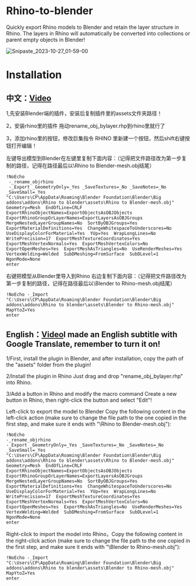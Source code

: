 # Rhino-to-blender

Quickly export Rhino models to Blender and retain the layer structure in Rhino. The layers in Rhino will automatically be converted into collections or parent empty objects in Blender!

![Snipaste_2023-10-27_01-59-00](https://github.com/chenpaner/Rhino-to-blender/assets/107256886/ff41772d-5633-4963-aa2d-79d18d7a957f)

# Installation

## 中文：[Video](https://www.bilibili.com/video/BV15G411C745/?vd_source=aabd4ea827264740eabbeec9857d3286)
1,先安装Blender端的插件，安装后复制插件里的assets文件夹路径！

2，安装rhino里的插件
      拖动rename_obj_bylayer.rhp到rhino里就行了

3，添加rhino里的按钮，修改巨集指令
    RHINO 里新建一个按钮，然后shift右键按钮打开编辑！
    
左键导出模型到Blender在左键里复制下面内容：（记得把文件路径改为第一步复制的路径，记得在路径最后以\Rhino to Blender-mesh.obj结尾）
```
!NoEcho
 -_rename_objrhino
 -_Export _GeometryOnly=_Yes _SaveTextures=_No _SaveNotes=_No _SaveSmall=_Yes
"C:\Users\CP\AppData\Roaming\Blender Foundation\Blender\Big addons\addons\Rhino to blender\assets\Rhino to Blender-mesh.obj"
Geometry=Mesh  EndOfLine=CRLF  ExportRhinoObjectNames=ExportObjectsAsOBJObjects  ExportRhinoGroupOrLayerNames=ExportLayersAsOBJGroups  MergeNestedLayerGroupNames=No  SortByOBJGroups=Yes  ExportMaterialDefinitions=Yes  ChangeWhitespaceToUnderscores=No  UseDisplayColorForMaterial=Yes  YUp=Yes  WrapLongLines=No  WritePrecision=17  ExportMeshTextureCoordinates=Yes  ExportMeshVertexNormals=Yes  ExportMeshVertexColors=No  ExportOpenMeshes=Yes  ExportMeshAsTriangles=No  UseRenderMeshes=Yes  VertexWelding=Welded  SubDMeshing=FromSurface  SubDLevel=1  NgonMode=None
enter
```

右键把模型从Blender里导入到Rhino
右边复制下面内容：（记得把文件路径改为第一步复制的路径，记得在路径最后以\Blender to Rhino-mesh.obj结尾）
```
!NoEcho -_Import
"C:\Users\CP\AppData\Roaming\Blender Foundation\Blender\Big addons\addons\Rhino to blender\assets\Blender to Rhino-mesh.obj"
MapYtoZ=Yes
enter
```

## English：[Video](https://youtu.be/peUmoLbUnKY)I made an English subtitle with Google Translate, remember to turn it on!

1/First, install the plugin in Blender, and after installation, copy the path of the "assets" folder from the plugin!

2/Install the plugin in Rhino
 Just drag and drop "rename_obj_bylayer.rhp" into Rhino.

3/Add a button in Rhino and modify the macro command
 Create a new button in Rhino, then right-click the button and select "Edit"!
 
Left-click to export the model to Blender
Copy the following content in the left-click action (make sure to change the file path to the one copied in the first step, and make sure it ends with "\Rhino to Blender-mesh.obj"):

```
!NoEcho
-_rename_objrhino
-_Export _GeometryOnly=_Yes _SaveTextures=_No _SaveNotes=_No _SaveSmall=_Yes
"C:\Users\CP\AppData\Roaming\Blender Foundation\Blender\Big addons\addons\Rhino to blender\assets\Rhino to Blender-mesh.obj"
Geometry=Mesh  EndOfLine=CRLF  ExportRhinoObjectNames=ExportObjectsAsOBJObjects  ExportRhinoGroupOrLayerNames=ExportLayersAsOBJGroups  MergeNestedLayerGroupNames=No  SortByOBJGroups=Yes  ExportMaterialDefinitions=Yes  ChangeWhitespaceToUnderscores=No  UseDisplayColorForMaterial=Yes  YUp=Yes  WrapLongLines=No  WritePrecision=17  ExportMeshTextureCoordinates=Yes  ExportMeshVertexNormals=Yes  ExportMeshVertexColors=No  ExportOpenMeshes=Yes  ExportMeshAsTriangles=No  UseRenderMeshes=Yes  VertexWelding=Welded  SubDMeshing=FromSurface  SubDLevel=1  NgonMode=None
enter
```

Right-click to import the model into Rhino，Copy the following content in the right-click action (make sure to change the file path to the one copied in the first step, and make sure it ends with "\Blender to Rhino-mesh.obj"):
```
!NoEcho -_Import
"C:\Users\CP\AppData\Roaming\Blender Foundation\Blender\Big addons\addons\Rhino to blender\assets\Blender to Rhino-mesh.obj"
MapYtoZ=Yes
enter
```
